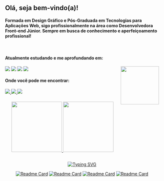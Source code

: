 ## Olá, seja bem-vindo(a)!

#### Formada em Design Gráfico e Pós-Graduada em Tecnologias para Aplicações Web, sigo profissionalmente na área como Desenvolvedora Front-end Júnior. Sempre em busca de conhecimento e aperfeiçoamento profissional!


<div align="left" style="display: inline_block"><br> 
 
  <h4>Atualmente estudando e me aprofundando em: </h4>
  
  <img align="right" width="125" src="https://i.imgur.com/dEKXsWO.png">
  
  <img src="https://img.shields.io/badge/-HTML-db6040?style=for-the-badge&logo=html5&logoColor=white">
  <img src="https://img.shields.io/badge/-CSS-536fdd?style=for-the-badge&logo=css3&logoColor=white">
  <img src="https://img.shields.io/badge/-JavaScript-eee17f?style=for-the-badge&logo=javascript&logoColor=black">
  <img src="https://img.shields.io/badge/-React-7ad8f1?style=for-the-badge&logo=react&logoColor=black">
  
  
</div>  

<div align="left"> 
  <h4>Onde você pode me encontrar: </h4>
    
  <a href="https://www.linkedin.com/in/leticialist" target="_blank">
  <img src="https://img.shields.io/badge/-LinkedIn-a67fd4?style=for-the-badge&logo=linkedin&logoColor=white" target="_blank">
  </a> 
  
  <a href = "mailto:leticialist@gmail.com">
  <img src="https://img.shields.io/badge/-Email-a67fd4?style=for-the-badge&logo=gmail&logoColor=white" target="_blank">
  </a>  
  
  <a href="https://discordapp.com/users/286151221772025857" target="_blank">
  <img src="https://img.shields.io/badge/-Discord-a67fd4?logo=discord&logoColor=white&style=for-the-badge" target="_blank">
  </a>
  
</div>

###

<div align="center">  
 
  <a href="https://github.com/leticialist">
  
  <img height="165em" src="https://github-readme-stats.vercel.app/api?username=leticialist&show_icons=true&include_all_commits=true&count_private=true&title_color=a67fd4&bg_color=00000000&icon_color=a67fd4&text_color=7fdbca"/>
  
  <img height="165em" src="https://github-readme-stats.vercel.app/api/top-langs/?username=leticialist&&layout=compact&langs_count=6&title_color=a67fd4&bg_color=00000000&icon_color=a67fd4&text_color=7fdbca"/>
    
</div> 

##

<div align="center">
  <a href="https://git.io/typing-svg"><img src="https://readme-typing-svg.demolab.com?font=Zilla+Slab&weight=300&size=40&duration=3000&pause=10000000&color=A67FD4&width=340&height=60&lines=Principais+Projetos%3A" alt="Typing SVG" /></a>
  
[![Readme Card](https://github-readme-stats.vercel.app/api/pin/?username=leticialist&repo=projeto-pokedex&show_owner=true&title_color=a67fd4&bg_color=00000000&icon_color=a67fd4&text_color=7fdbca
)](https://github.com/leticialist/projeto-pokedex) 
 [![Readme Card](https://github-readme-stats.vercel.app/api/pin/?username=leticialist&repo=mini-portfolio&show_owner=true&title_color=a67fd4&bg_color=00000000&icon_color=a67fd4&text_color=7fdbca
)](https://github.com/leticialist/mini-portfolio)
 [![Readme Card](https://github-readme-stats.vercel.app/api/pin/?username=leticialist&repo=projeto-lista-tarefas&show_owner=true&title_color=a67fd4&bg_color=00000000&icon_color=a67fd4&text_color=7fdbca
)](https://github.com/leticialist/projeto-lista-tarefas)
 [![Readme Card](https://github-readme-stats.vercel.app/api/pin/?username=leticialist&repo=projeto-pretty-jewelry&show_owner=true&title_color=a67fd4&bg_color=00000000&icon_color=a67fd4&text_color=7fdbca
)](https://github.com/leticialist/projeto-pretty-jewelry)
    
</div>
